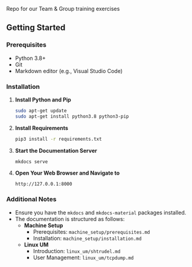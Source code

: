 Repo for our Team & Group training exercises

## Getting Started

### Prerequisites
- Python 3.8+
- Git
- Markdown editor (e.g., Visual Studio Code)

### Installation

1. **Install Python and Pip**
   ```sh
   sudo apt-get update
   sudo apt-get install python3.8 python3-pip
   ```

2. **Install Requirements**
   ```sh
   pip3 install -r requirements.txt
   ```

3. **Start the Documentation Server**
   ```sh
   mkdocs serve
   ```

4. **Open Your Web Browser and Navigate to**
   ```
   http://127.0.0.1:8000
   ```

### Additional Notes
- Ensure you have the `mkdocs` and `mkdocs-material` packages installed.
- The documentation is structured as follows:
  - **Machine Setup**
    - Prerequisites: `machine_setup/prerequisites.md`
    - Installation: `machine_setup/installation.md`
  - **Linux UM**
    - Introduction: `linux_um/shtrudel.md`
    - User Management: `linux_um/tcpdump.md`
